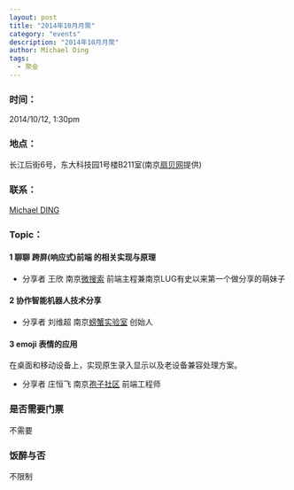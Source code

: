 ```yaml
---
layout: post
title: "2014年10月月聚"
category: "events"
description: "2014年10月月聚"
author: Michael Ding
tags:
  - 聚会
---
```


### 时间：
2014/10/12, 1:30pm

### 地点：
长江后街6号，东大科技园1号楼B211室(南京[扇贝网][shanbay]提供)

### 联系：
[Michael DING][michael-ding]

### Topic：

#### 1 聊聊 跨屏(响应式)前端 的相关实现与原理

* 分享者 王欣 南京[微搜索][tinysou] 前端主程兼南京LUG有史以来第一个做分享的萌妹子

#### 2 协作智能机器人技术分享

* 分享者 刘维超 南京[螃蟹实验室][crabxlab] 创始人

#### 3 emoji 表情的应用

在桌面和移动设备上，实现原生录入显示以及老设备兼容处理方案。

* 分享者 庄恒飞 南京[孢子社区][baoz] 前端工程师

### 是否需要门票

不需要

### 饭醉与否

不限制

[michael-ding]:https://github.com/yandy
[baoz]:http://baoz.me/
[shanbay]:http://www.shanbay.com/
[tinysou]:http://tinysou.com
[crabxlab]:http://crabxlab.com
